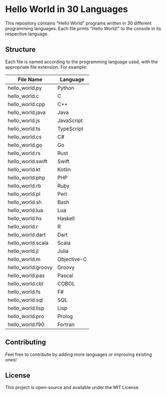 # Hello World in 30 Languages

This repository contains "Hello World" programs written in 30 different programming languages. Each file prints "Hello World!" to the console in its respective language.

## Structure
Each file is named according to the programming language used, with the appropriate file extension. For example:

| File Name          | Language      |
|--------------------|--------------|
| hello_world.py    | Python       |
| hello_world.c     | C            |
| hello_world.cpp   | C++          |
| hello_world.java  | Java         |
| hello_world.js    | JavaScript   |
| hello_world.ts    | TypeScript   |
| hello_world.cs    | C#           |
| hello_world.go    | Go           |
| hello_world.rs    | Rust         |
| hello_world.swift | Swift        |
| hello_world.kt    | Kotlin       |
| hello_world.php   | PHP          |
| hello_world.rb    | Ruby         |
| hello_world.pl    | Perl         |
| hello_world.sh    | Bash         |
| hello_world.lua   | Lua          |
| hello_world.hs    | Haskell      |
| hello_world.r     | R            |
| hello_world.dart  | Dart         |
| hello_world.scala | Scala        |
| hello_world.jl    | Julia        |
| hello_world.m     | Objective-C  |
| hello_world.groovy| Groovy       |
| hello_world.pas   | Pascal       |
| hello_world.cbl   | COBOL        |
| hello_world.fs    | F#           |
| hello_world.sql   | SQL          |
| hello_world.lisp  | Lisp         |
| hello_world.pro   | Prolog       |
| hello_world.f90   | Fortran      |


## Contributing
Feel free to contribute by adding more languages or improving existing ones!

## License
This project is open-source and available under the MIT License.
